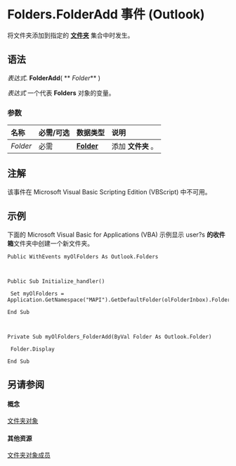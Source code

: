 
# Folders.FolderAdd 事件 (Outlook)

将文件夹添加到指定的 **[文件夹](0c814c3c-74fc-414c-982d-a0097fcb35c2.md)** 集合中时发生。


## 语法

 _表达式_. **FolderAdd**( ** _Folder_** )

 _表达式_ 一个代表 **Folders** 对象的变量。


### 参数



|**名称**|**必需/可选**|**数据类型**|**说明**|
|:-----|:-----|:-----|:-----|
| _Folder_|必需|**[Folder](3cf6cda8-6d70-666e-2643-9d9c5b9cacfc.md)**|添加 **文件夹** 。|

## 注解

该事件在 Microsoft Visual Basic Scripting Edition (VBScript) 中不可用。


## 示例

下面的 Microsoft Visual Basic for Applications (VBA) 示例显示 user?s **的收件箱**文件夹中创建一个新文件夹。


```
Public WithEvents myOlFolders As Outlook.Folders 
 
 
 
Public Sub Initialize_handler() 
 
 Set myOlFolders = Application.GetNamespace("MAPI").GetDefaultFolder(olFolderInbox).Folders 
 
End Sub 
 
 
 
Private Sub myOlFolders_FolderAdd(ByVal Folder As Outlook.Folder) 
 
 Folder.Display 
 
End Sub
```


## 另请参阅


#### 概念


[文件夹对象](0c814c3c-74fc-414c-982d-a0097fcb35c2.md)
#### 其他资源


[文件夹对象成员](6468a0fd-da4a-dd15-4614-860d685595a2.md)